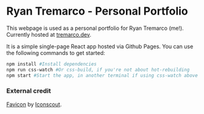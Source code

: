 # Ryan Tremarco - Personal Portfolio

This webpage is used as a personal portfolio for Ryan Tremarco (me!). Currently hosted at [tremarco.dev](https://tremarco.dev).

It is a simple single-page React app hosted via Github Pages. You can use the following commands to get started:

```bash
npm install #Install dependencies
npm run css-watch #Or css-build, if you're not about hot-rebuilding
npm start #Start the app, in another terminal if using css-watch above
```

### External credit

[Favicon](https://iconscout.com/icons/code) by [Iconscout](https://iconscout.com).